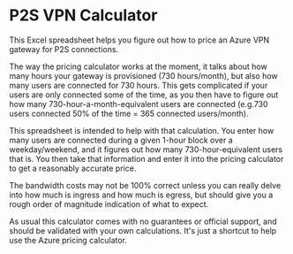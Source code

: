 # P2S VPN Calculator

This Excel spreadsheet helps you figure out how to price an Azure VPN gateway for P2S connections.

The way the pricing calculator works at the moment, it talks about how many hours your gateway is provisioned (730 hours/month), but also how many users are connected for 730 hours. This gets complicated if your users are only connected some of the time, as you then have to figure out how many 730-hour-a-month-equivalent users are connected (e.g.730 users connected 50% of the time = 365 connected users/month).

This spreadsheet is intended to help with that calculation. You enter how many users are connected during a given 1-hour block over a weekday/weekend, and it figures out how many 730-hour-equivalent users that is. You then take that information and enter it into the pricing calculator to get a reasonably accurate price.

The bandwidth costs may not be 100% correct unless you can really delve into how much is ingress and how much is egress, but should give you a rough order of magnitude indication of what to expect.

As usual this calculator comes with no guarantees or official support, and should be validated with your own calculations. It's just a shortcut to help use the Azure pricing calculator.

